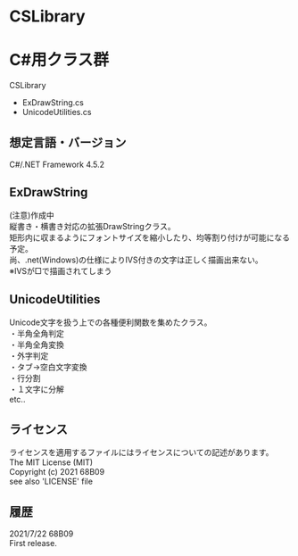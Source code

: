 # CSLibrary
C#用クラス群
======================
CSLibrary  
 + ExDrawString.cs  
 + UnicodeUtilities.cs  
  
想定言語・バージョン
------
C#/.NET Framework 4.5.2  
  
ExDrawString
------
(注意)作成中  
縦書き・横書き対応の拡張DrawStringクラス。  
矩形内に収まるようにフォントサイズを縮小したり、均等割り付けが可能になる予定。  
尚、.net(Windows)の仕様によりIVS付きの文字は正しく描画出来ない。  
※IVSが□で描画されてしまう  
  
UnicodeUtilities
------
Unicode文字を扱う上での各種便利関数を集めたクラス。  
・半角全角判定  
・半角全角変換  
・外字判定  
・タブ→空白文字変換  
・行分割  
・１文字に分解  
etc..  
  
ライセンス
------
ライセンスを適用するファイルにはライセンスについての記述があります。   
The MIT License (MIT)  
Copyright (c) 2021 68B09  
see also 'LICENSE' file  
  
履歴
-----
2021/7/22 68B09  
First release.